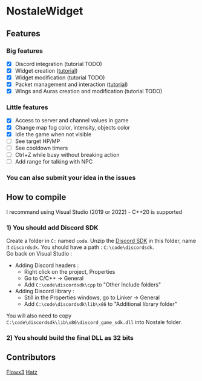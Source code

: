 # NostaleWidget

## Features
### Big features
- [x] Discord integration (tutorial TODO)
- [x] Widget creation ([tutorial](https://github.com/ApourtArtt/NostaleWidget/wiki/Windows-and-widgets))
- [x] Widget modification (tutorial TODO)
- [x] Packet management and interaction ([tutorial](https://github.com/ApourtArtt/NostaleWidget/wiki/Packet-management))
- [x] Wings and Auras creation and modification (tutorial TODO)

### Little features
- [x] Access to server and channel values in game
- [x] Change map fog color, intensity, objects color
- [x] Idle the game when not visible
- [ ] See target HP/MP
- [ ] See cooldown timers
- [ ] Ctrl+Z while busy without breaking action
- [ ] Add range for talking with NPC

### You can also submit your idea in the issues

## How to compile
I recommand using Visual Studio (2019 or 2022) - C++20 is supported

### 1) You should add Discord SDK
Create a folder in `C:` named `code`. Unzip the [Discord SDK](https://dl-game-sdk.discordapp.net/2.5.6/discord_game_sdk.zip) in this folder, name it `discordsdk`. You should have a path : `C:\code\discordsdk`.\
Go back on Visual Studio :
- Adding Discord headers :
  - Right click on the project, Properties
  - Go to C/C++ -> General
  - Add `C:\code\discordsdk\cpp` to "Other Include folders"
- Adding Discord library :
  - Still in the Properties windows, go to Linker -> General
  - Add `C:\code\discordsdk\lib\x86` to "Additional library folder"

You will also need to copy `C:\code\discordsdk\lib\x86\discord_game_sdk.dll` into Nostale folder.

### 2) You should build the final DLL as 32 bits


## Contributors

[Flowx3](https://github.com/Flowx3)
[Hatz](https://github.com/hatz02)
